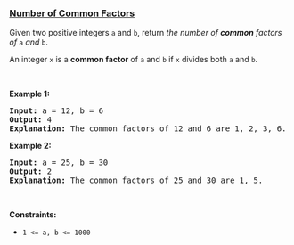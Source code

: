 ### [Number of Common Factors](https://leetcode.com/problems/number-of-common-factors)

<p>Given two positive integers <code>a</code> and <code>b</code>, return <em>the number of <strong>common</strong> factors of </em><code>a</code><em> and </em><code>b</code>.</p>

<p>An integer <code>x</code> is a <strong>common factor</strong> of <code>a</code> and <code>b</code> if <code>x</code> divides both <code>a</code> and <code>b</code>.</p>

<p>&nbsp;</p>
<p><strong class="example">Example 1:</strong></p>

<pre>
<strong>Input:</strong> a = 12, b = 6
<strong>Output:</strong> 4
<strong>Explanation:</strong> The common factors of 12 and 6 are 1, 2, 3, 6.
</pre>

<p><strong class="example">Example 2:</strong></p>

<pre>
<strong>Input:</strong> a = 25, b = 30
<strong>Output:</strong> 2
<strong>Explanation:</strong> The common factors of 25 and 30 are 1, 5.
</pre>

<p>&nbsp;</p>
<p><strong>Constraints:</strong></p>

<ul>
	<li><code>1 &lt;= a, b &lt;= 1000</code></li>
</ul>
